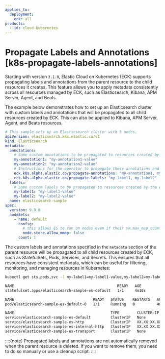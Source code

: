 ```yaml
---
applies_to:
  deployment:
    eck: all
products:
  - id: cloud-kubernetes
---
```


# Propagate Labels and Annotations [k8s-propagate-labels-annotations]

Starting with version `3.1.0`, Elastic Cloud on Kubernetes (ECK) supports propagating labels and annotations from the parent resource to the child resources it creates. This feature allows you to apply metadata consistently across all resources managed by ECK, such as Elasticsearch, Kibana, APM Server, Agent, and Beats.

The example below demonstrates how to set up an Elasticsearch cluster with custom labels and annotations that will be propagated to all child resources created by ECK. This can also be applied to Kibana, APM Server, Agent, and Beats resources.

```yaml
# This sample sets up an Elasticsearch cluster with 3 nodes.
apiVersion: elasticsearch.k8s.elastic.co/v1
kind: Elasticsearch
metadata:
  annotations:
    # Some custom annotations to be propagated to resources created by the operator.
    my-annotation1: "my-annotation1-value"
    my-annotation2: "my-annotation2-value"
    # Instructions for the operator to propagate these annotations and labels to resources it creates.
    eck.k8s.alpha.elastic.co/propagate-annotations: "my-annotation1, my-annotation2"
    eck.k8s.alpha.elastic.co/propagate-labels: "my-label1, my-label2"
  labels:
    # Some custom labels to be propagated to resources created by the operator.
    my-label1: "my-label1-value"
    my-label2: "my-label2-value"
  name: elasticsearch-sample
spec:
  version: 9.0.0
  nodeSets:
    - name: default
      config:
        # this allows ES to run on nodes even if their vm.max_map_count has not been increased, at a performance cost
        node.store.allow_mmap: false
      count: 1
```

The custom labels and annotations specified in the `metadata` section of the parent resource will be propagated to all child resources created by ECK, such as StatefulSets, Pods, Services, and Secrets. This ensures that all resources have consistent metadata, which can be useful for filtering, monitoring, and managing resources in Kubernetes:

```sh
kubectl get sts,pods,svc -l my-label1=my-label1-value,my-label2=my-label2-value
```

```sh
NAME                                               READY   AGE
statefulset.apps/elasticsearch-sample-es-default   1/1     4m10s

NAME                                    READY   STATUS    RESTARTS   AGE
pod/elasticsearch-sample-es-default-0   1/1     Running   0          4m9s

NAME                                            TYPE        CLUSTER-IP       EXTERNAL-IP   PORT(S)    AGE
service/elasticsearch-sample-es-default         ClusterIP   None             <none>        9200/TCP   4m12s
service/elasticsearch-sample-es-http            ClusterIP   XX.XX.XX.XX      <none>        9200/TCP   4m14s
service/elasticsearch-sample-es-internal-http   ClusterIP   XX.XX.XX.XX      <none>        9200/TCP   4m14s
service/elasticsearch-sample-es-transport       ClusterIP   None             <none>        9300/TCP   4m14s
```

::::{note}
Propagated labels and annotations are not automatically removed when the parent resource is deleted. If you want to remove them, you need to do so manually or use a cleanup script.
::::

